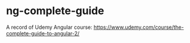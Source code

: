 # ng-complete-guide

A record of Udemy Angular course: https://www.udemy.com/course/the-complete-guide-to-angular-2/
